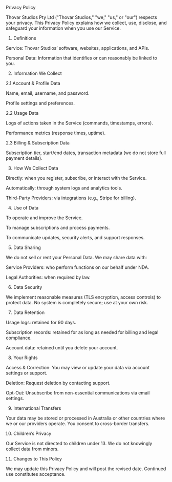 Privacy Policy

Thovar Studios Pty Ltd ("Thovar Studios," "we," "us," or "our") respects your privacy. This Privacy Policy explains how we collect, use, disclose, and safeguard your information when you use our Service.

1. Definitions

Service: Thovar Studios’ software, websites, applications, and APIs.

Personal Data: Information that identifies or can reasonably be linked to you.

2. Information We Collect

2.1 Account & Profile Data

Name, email, username, and password.

Profile settings and preferences.

2.2 Usage Data

Logs of actions taken in the Service (commands, timestamps, errors).

Performance metrics (response times, uptime).

2.3 Billing & Subscription Data

Subscription tier, start/end dates, transaction metadata (we do not store full payment details).

3. How We Collect Data

Directly: when you register, subscribe, or interact with the Service.

Automatically: through system logs and analytics tools.

Third-Party Providers: via integrations (e.g., Stripe for billing).

4. Use of Data

To operate and improve the Service.

To manage subscriptions and process payments.

To communicate updates, security alerts, and support responses.

5. Data Sharing

We do not sell or rent your Personal Data. We may share data with:

Service Providers: who perform functions on our behalf under NDA.

Legal Authorities: when required by law.

6. Data Security

We implement reasonable measures (TLS encryption, access controls) to protect data. No system is completely secure; use at your own risk.

7. Data Retention

Usage logs: retained for 90 days.

Subscription records: retained for as long as needed for billing and legal compliance.

Account data: retained until you delete your account.

8. Your Rights

Access & Correction: You may view or update your data via account settings or support.

Deletion: Request deletion by contacting support.

Opt-Out: Unsubscribe from non-essential communications via email settings.

9. International Transfers

Your data may be stored or processed in Australia or other countries where we or our providers operate. You consent to cross-border transfers.

10. Children’s Privacy

Our Service is not directed to children under 13. We do not knowingly collect data from minors.

11. Changes to This Policy

We may update this Privacy Policy and will post the revised date. Continued use constitutes acceptance.
